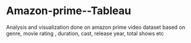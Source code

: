 # Amazon-prime--Tableau
Analysis and visualization done on amazon prime video dataset based on genre, movie rating , duration, cast, release year, total shows etc

